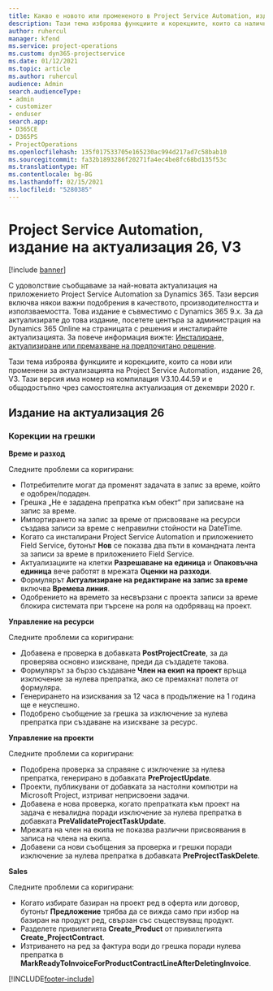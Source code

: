 ```yaml
---
title: Какво е новото или промененото в Project Service Automation, издание на актуализация 26, V3
description: Тази тема изброява функциите и корекциите, които са налични в Project Service Automation V3, издание на актуализация 26, V3.
author: ruhercul
manager: kfend
ms.service: project-operations
ms.custom: dyn365-projectservice
ms.date: 01/12/2021
ms.topic: article
ms.author: ruhercul
audience: Admin
search.audienceType:
- admin
- customizer
- enduser
search.app:
- D365CE
- D365PS
- ProjectOperations
ms.openlocfilehash: 135f017533705e165230ac994d217ad7c58bab10
ms.sourcegitcommit: fa32b1893286f20271fa4ec4be8fc68bd135f53c
ms.translationtype: HT
ms.contentlocale: bg-BG
ms.lasthandoff: 02/15/2021
ms.locfileid: "5280385"
---
```

# <a name="project-service-automation-update-release-26-v3"></a>Project Service Automation, издание на актуализация 26, V3

[!include [banner](../includes/psa-now-project-operations.md)]

С удоволствие съобщаваме за най-новата актуализация на приложението Project Service Automation за Dynamics 365. Тази версия включва някои важни подобрения в качеството, производителността и използваемостта. Това издание е съвместимо с Dynamics 365 9.x. За да актуализирате до това издание, посетете центъра за администрация на Dynamics 365 Online на страницата с решения и инсталирайте актуализацията. За повече информация вижте: [Инсталиране, актуализиране или премахване на предпочитано решение](https://docs.microsoft.com/power-platform/admin/install-remove-preferred-solution).

Тази тема изброява функциите и корекциите, които са нови или променени за актуализацията на Project Service Automation, издание 26, V3. Тази версия има номер на компилация V3.10.44.59 и е общодостъпно чрез самостоятелна актуализация от декември 2020 г.

## <a name="update-release-26"></a>Издание на актуализация 26

### <a name="bug-fixes"></a>Корекции на грешки

**Време и разход**

Следните проблеми са коригирани:

- Потребителите могат да променят задачата в запис за време, който е одобрен/подаден.
- Грешка „Не е зададена препратка към обект“ при записване на запис за време.
- Импортирането на запис за време от присвояване на ресурси създава записи за време с неправилни стойности на DateTime.
- Когато са инсталирани Project Service Automation и приложението Field Service, бутонът **Нов** се показва два пъти в командната лента за записи за време в приложението Field Service.
- Актуализациите на клетки **Разрешаване на единица** и **Опаковъчна единица** вече работят в мрежата **Оценки на разходи**.
- Формулярът **Актуализиране на редактиране на запис за време** включва **Времева линия**.
- Одобрението на времето за несвързани с проекта записи за време блокира системата при търсене на роля на одобряващ на проект.

**Управление на ресурси**

Следните проблеми са коригирани:

- Добавена е проверка в добавката **PostProjectCreate**, за да проверява основно изискване, преди да създадете такова.
- Формулярът за бързо създаване **Член на екип на проект** връща изключение за нулева препратка, ако се премахнат полета от формуляра.
- Генерирането на изисквания за 12 часа в продължение на 1 година ще е неуспешно.
- Подобрено съобщение за грешка за изключение за нулева препратка при създаване на изискване за ресурс.

**Управление на проекти**

Следните проблеми са коригирани:

- Подобрена проверка за справяне с изключение за нулева препратка, генерирано в добавката **PreProjectUpdate**.
- Проекти, публикувани от добавката за настолни компютри на Microsoft Project, изтриват неприсвоени задачи.
- Добавена е нова проверка, когато препратката към проект на задача е невалидна поради изключение за нулева препратка в добавката **PreValidateProjectTaskUpdate**.
- Мрежата на член на екипа не показва различни присвоявания в записа на члена на екипа.
- Добавени са нови съобщения за проверка и грешки поради изключение за нулева препратка в добавката **PreProjectTaskDelete**.

**Sales**

Следните проблеми са коригирани:

- Когато избирате базиран на проект ред в оферта или договор, бутонът **Предложение** трябва да се вижда само при избор на базиран на продукт ред, свързан със съществуващ продукт.
- Разделете привилегията **Create_Product** от привилегията **Create_ProjectContract**.
- Изтриването на ред за фактура води до грешка поради нулева препратка в **MarkReadyToInvoiceForProductContractLineAfterDeletingInvoice**.


[!INCLUDE[footer-include](../includes/footer-banner.md)]